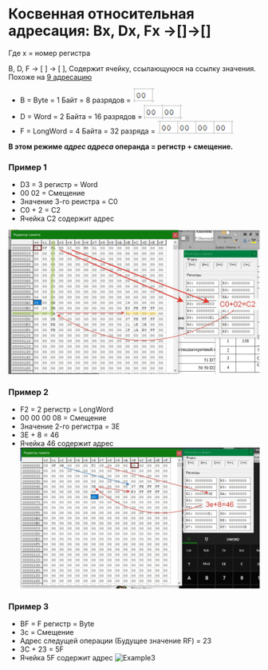 # Косвенная относительная адресация: Bx, Dx, Fx ->[]->[]
Где x = номер регистра

B, D, F -> [ ] -> [ ], Содержит ячейку, ссылающуюся на ссылку значения. Похоже на [9 адресацию](../9X)
* B = Byte = 1 Байт = 8 разрядов = ![Byte](../../img/Byte.png)
* D = Word = 2 Байта = 16 разрядов  = ![Word](../../img/Word.png)
* F = LongWord = 4 Байта = 32 разряда  = ![LongWord](../../img/LongWord.png)

**В этом режиме _адрес адреса_ операнда = регистр + смещение.** 

 ### Пример 1
 * D3 = 3 регистр = Word
 * 00 02 = Смещение
 * Значение 3-го реистра = С0
 * С0 + 2 = С2
 * Ячейка С2 содержит адрес 
 
 ![Example1](../../img/78-D3-B5.jpg)
 
### Пример 2
 * F2 = 2 регистр = LongWord
 * 00 00 00 08 = Смещение
 * Значение 2-го регистра = 3E
 * 3E + 8 = 46
 * Ячейка 46 содержит адрес 
 ![Example2](../../img/C8-9F-F2.jpg)
 
 ### Пример 3
 * BF = F регистр = Byte
 * 3c = Смещение
 * Адрес следущей операции (Будущее значение RF) = 23
 * 3C + 23 = 5F
 * Ячейка 5F содержит адрес 
 ![Example3](../../img/С3-A0-8F-BF.png)